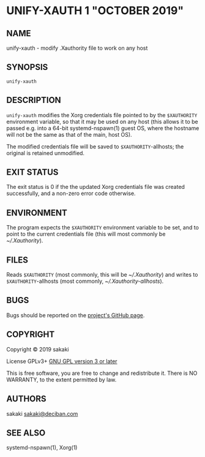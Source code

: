 [//]: # (Use md2man to generate the man page from this Markdown)
[//]: # (https://github.com/sunaku/md2man)

UNIFY-XAUTH 1 "OCTOBER 2019"
============================

NAME
----

unify-xauth - modify .Xauthority file to work on any host

SYNOPSIS
--------

`unify-xauth`

DESCRIPTION
-----------

`unify-xauth` modifies the Xorg credentials file pointed to by the
`$XAUTHORITY` environment variable, so that it may be used on any host
(this allows it to be passed e.g. into a 64-bit systemd-nspawn(1) guest OS,
where the hostname will not be the same as that of the main, host OS).

The modified credentials file will be saved to `$XAUTHORITY`-allhosts;
the original is retained unmodified.

EXIT STATUS
-----------

The exit status is 0 if the the updated Xorg credentials file was
created successfully, and a non-zero error code otherwise.

ENVIRONMENT
-----------

The program expects the `$XAUTHORITY` environment variable to be set,
and to point to the current credentials file (this will most commonly
be *~/.Xauthority*).

FILES
-----

Reads `$XAUTHORITY` (most commonly, this will be *~/.Xauthority*) and
writes to `$XAUTHORITY`-allhosts (most commonly,
*~/.Xauthority-allhosts*).

BUGS
----

Bugs should be reported on the
[project's GitHub page](https://github.com/sakaki-/raspbian-nspawn-64/issues).

COPYRIGHT
---------

Copyright &copy; 2019 sakaki

License GPLv3+ [GNU GPL version 3 or later](http://gnu.org/licenses/gpl.html)

This is free software, you are free to change and redistribute it.
There is NO WARRANTY, to the extent permitted by law.


AUTHORS
-------

sakaki <sakaki@deciban.com>

SEE ALSO
--------

systemd-nspawn(1), Xorg(1)
